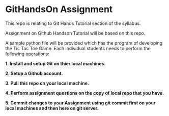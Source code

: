 # GitHandsOn Assignment

This repo is relating to Git Hands Tutorial section of the syllabus.

Assignment on Github Handson Tutorial will be based on this repo. 

A sample python file will be provided which has the program of developing the Tic Tac Toe Game. 
Each individual students needs to perform the following operations:

**1. Install and setup Git on thier local machines.**


**2. Setup a Github account.**


**3. Pull this repo on your local machine.**


**4. Perform assignment questions on the copy of local repo that you have.**


**5. Commit changes to your Assignment using git commit first on your local machines and then here on git server.**
